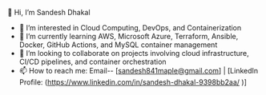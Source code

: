  👋 Hi, I’m Sandesh Dhakal
- 👀 I’m interested in Cloud Computing, DevOps, and Containerization
- 🌱 I’m currently learning AWS, Microsoft Azure, Terraform, Ansible, Docker, GitHub Actions, and MySQL container management
- 💞️ I’m looking to collaborate on projects involving cloud infrastructure, CI/CD pipelines, and container orchestration
- 📫 How to reach me: Email-- [sandesh841maple@gmail.com] | [LinkedIn Profile: (https://www.linkedin.com/in/sandesh-dhakal-9398bb2aa/ )] 

